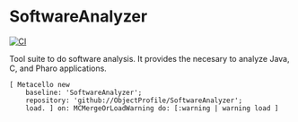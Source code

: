 # SoftwareAnalyzer
<!-- [![Build Status](https://travis-ci.com/ObjectProfile/SoftwareAnalyzer.svg?branch=master)](https://travis-ci.com/ObjectProfile/SoftwareAnalyzer) -->
[![CI](https://github.com/ObjectProfile/SoftwareAnalyzer/actions/workflows/runTest.yml/badge.svg)](https://github.com/ObjectProfile/SoftwareAnalyzer/actions/workflows/runTest.yml)

Tool suite to do software analysis. It provides the necesary to analyze Java, C, and Pharo applications.

```Smalltalk
[ Metacello new
    baseline: 'SoftwareAnalyzer';
    repository: 'github://ObjectProfile/SoftwareAnalyzer';
    load. ] on: MCMergeOrLoadWarning do: [:warning | warning load ]
```
